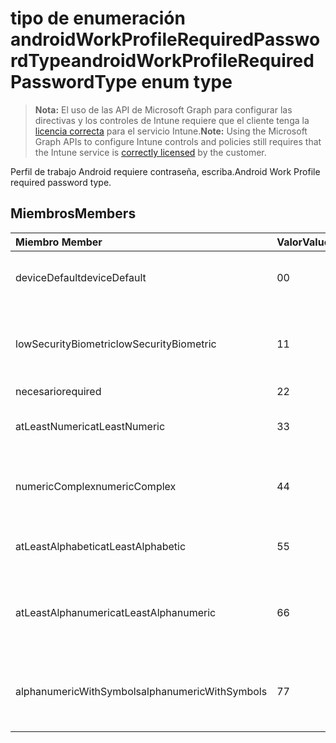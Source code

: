 # <a name="androidworkprofilerequiredpasswordtype-enum-type"></a><span data-ttu-id="8e387-101">tipo de enumeración androidWorkProfileRequiredPasswordType</span><span class="sxs-lookup"><span data-stu-id="8e387-101">androidWorkProfileRequiredPasswordType enum type</span></span>

> <span data-ttu-id="8e387-102">**Nota:** El uso de las API de Microsoft Graph para configurar las directivas y los controles de Intune requiere que el cliente tenga la [licencia correcta](https://go.microsoft.com/fwlink/?linkid=839381) para el servicio Intune.</span><span class="sxs-lookup"><span data-stu-id="8e387-102">**Note:** Using the Microsoft Graph APIs to configure Intune controls and policies still requires that the Intune service is [correctly licensed](https://go.microsoft.com/fwlink/?linkid=839381) by the customer.</span></span>

<span data-ttu-id="8e387-103">Perfil de trabajo Android requiere contraseña, escriba.</span><span class="sxs-lookup"><span data-stu-id="8e387-103">Android Work Profile required password type.</span></span>
## <a name="members"></a><span data-ttu-id="8e387-104">Miembros</span><span class="sxs-lookup"><span data-stu-id="8e387-104">Members</span></span>
|<span data-ttu-id="8e387-105">Miembro	</span><span class="sxs-lookup"><span data-stu-id="8e387-105">Member</span></span>|<span data-ttu-id="8e387-106">Valor</span><span class="sxs-lookup"><span data-stu-id="8e387-106">Value</span></span>|<span data-ttu-id="8e387-107">Descripción</span><span class="sxs-lookup"><span data-stu-id="8e387-107">Description</span></span>|
|:---|:---|:---|
|<span data-ttu-id="8e387-108">deviceDefault</span><span class="sxs-lookup"><span data-stu-id="8e387-108">deviceDefault</span></span>|<span data-ttu-id="8e387-109">0</span><span class="sxs-lookup"><span data-stu-id="8e387-109">0</span></span>|<span data-ttu-id="8e387-110">Valor predeterminado de dispositivo, sin intención.</span><span class="sxs-lookup"><span data-stu-id="8e387-110">Device default value, no intent.</span></span>|
|<span data-ttu-id="8e387-111">lowSecurityBiometric</span><span class="sxs-lookup"><span data-stu-id="8e387-111">lowSecurityBiometric</span></span>|<span data-ttu-id="8e387-112">1</span><span class="sxs-lookup"><span data-stu-id="8e387-112">1</span></span>|<span data-ttu-id="8e387-113">Contraseña biométrica en función de baja seguridad requerida.</span><span class="sxs-lookup"><span data-stu-id="8e387-113">Low security biometrics based password required.</span></span>|
|<span data-ttu-id="8e387-114">necesario</span><span class="sxs-lookup"><span data-stu-id="8e387-114">required</span></span>|<span data-ttu-id="8e387-115">2</span><span class="sxs-lookup"><span data-stu-id="8e387-115">2</span></span>|<span data-ttu-id="8e387-116">Obligatorio.</span><span class="sxs-lookup"><span data-stu-id="8e387-116">Required.</span></span>|
|<span data-ttu-id="8e387-117">atLeastNumeric</span><span class="sxs-lookup"><span data-stu-id="8e387-117">atLeastNumeric</span></span>|<span data-ttu-id="8e387-118">3</span><span class="sxs-lookup"><span data-stu-id="8e387-118">3</span></span>|<span data-ttu-id="8e387-119">Contraseña de al menos numérica requerida.</span><span class="sxs-lookup"><span data-stu-id="8e387-119">At least numeric password required.</span></span>|
|<span data-ttu-id="8e387-120">numericComplex</span><span class="sxs-lookup"><span data-stu-id="8e387-120">numericComplex</span></span>|<span data-ttu-id="8e387-121">4</span><span class="sxs-lookup"><span data-stu-id="8e387-121">4</span></span>|<span data-ttu-id="8e387-122">Contraseña compleja numérico requerida.</span><span class="sxs-lookup"><span data-stu-id="8e387-122">Numeric complex password required.</span></span>|
|<span data-ttu-id="8e387-123">atLeastAlphabetic</span><span class="sxs-lookup"><span data-stu-id="8e387-123">atLeastAlphabetic</span></span>|<span data-ttu-id="8e387-124">5</span><span class="sxs-lookup"><span data-stu-id="8e387-124">5</span></span>|<span data-ttu-id="8e387-125">Contraseña de al menos alfabético requerida.</span><span class="sxs-lookup"><span data-stu-id="8e387-125">At least alphabetic password required.</span></span>|
|<span data-ttu-id="8e387-126">atLeastAlphanumeric</span><span class="sxs-lookup"><span data-stu-id="8e387-126">atLeastAlphanumeric</span></span>|<span data-ttu-id="8e387-127">6</span><span class="sxs-lookup"><span data-stu-id="8e387-127">6</span></span>|<span data-ttu-id="8e387-128">Requerido una contraseña alfanumérica al menos.</span><span class="sxs-lookup"><span data-stu-id="8e387-128">At least alphanumeric password required.</span></span>|
|<span data-ttu-id="8e387-129">alphanumericWithSymbols</span><span class="sxs-lookup"><span data-stu-id="8e387-129">alphanumericWithSymbols</span></span>|<span data-ttu-id="8e387-130">7</span><span class="sxs-lookup"><span data-stu-id="8e387-130">7</span></span>|<span data-ttu-id="8e387-131">Al menos alfanumérico con contraseña símbolos requerida.</span><span class="sxs-lookup"><span data-stu-id="8e387-131">At least alphanumeric with symbols password required.</span></span>|



